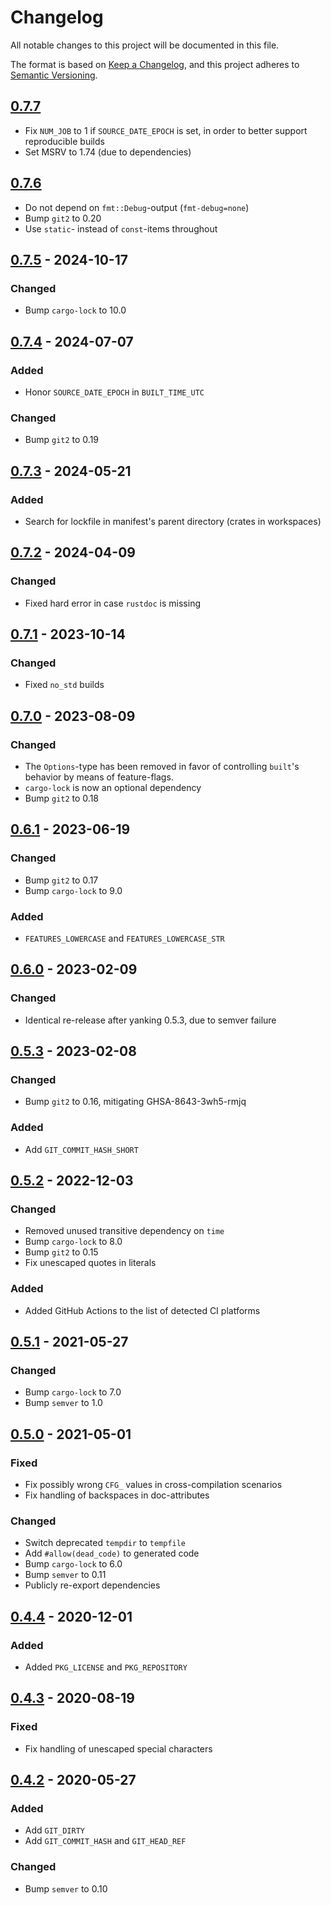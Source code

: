 # Changelog

All notable changes to this project will be documented in this file.

The format is based on [Keep a Changelog](https://keepachangelog.com/en/1.0.0/), and this project adheres to [Semantic Versioning](https://semver.org/spec/v2.0.0.html).

## [0.7.7]
- Fix `NUM_JOB` to 1 if `SOURCE_DATE_EPOCH` is set, in order to better support reproducible builds
- Set MSRV to 1.74 (due to dependencies)

## [0.7.6]
- Do not depend on `fmt::Debug`-output (`fmt-debug=none`)
- Bump `git2` to 0.20
- Use `static`- instead of `const`-items throughout

## [0.7.5] - 2024-10-17
### Changed
- Bump `cargo-lock` to 10.0

## [0.7.4] - 2024-07-07
### Added
- Honor `SOURCE_DATE_EPOCH` in `BUILT_TIME_UTC`

### Changed
- Bump `git2` to 0.19

## [0.7.3] - 2024-05-21
### Added
- Search for lockfile in manifest's parent directory (crates in workspaces)

## [0.7.2] - 2024-04-09
### Changed
- Fixed hard error in case `rustdoc` is missing

## [0.7.1] - 2023-10-14
### Changed
- Fixed `no_std` builds

## [0.7.0] - 2023-08-09
### Changed
- The `Options`-type has been removed in favor of controlling `built`'s behavior by means of feature-flags.
- `cargo-lock` is now an optional dependency
- Bump `git2` to 0.18

## [0.6.1] - 2023-06-19
### Changed
- Bump `git2` to 0.17
- Bump `cargo-lock` to 9.0

### Added
- `FEATURES_LOWERCASE` and `FEATURES_LOWERCASE_STR`

## [0.6.0] - 2023-02-09
### Changed
- Identical re-release after yanking 0.5.3, due to semver failure

## [0.5.3] - 2023-02-08
### Changed
- Bump `git2` to 0.16, mitigating GHSA-8643-3wh5-rmjq

### Added
- Add `GIT_COMMIT_HASH_SHORT`

## [0.5.2] - 2022-12-03
### Changed
- Removed unused transitive dependency on `time`
- Bump `cargo-lock` to 8.0
- Bump `git2` to 0.15
- Fix unescaped quotes in literals

### Added
- Added GitHub Actions to the list of detected CI platforms

## [0.5.1] - 2021-05-27
### Changed
- Bump `cargo-lock` to 7.0
- Bump `semver` to 1.0

## [0.5.0] - 2021-05-01
### Fixed
- Fix possibly wrong `CFG_` values in cross-compilation scenarios
- Fix handling of backspaces in doc-attributes

### Changed
- Switch deprecated `tempdir` to `tempfile`
- Add `#allow(dead_code)` to generated code
- Bump `cargo-lock` to 6.0
- Bump `semver` to 0.11
- Publicly re-export dependencies

## [0.4.4] - 2020-12-01
### Added
- Added `PKG_LICENSE` and `PKG_REPOSITORY`

## [0.4.3] - 2020-08-19
### Fixed
- Fix handling of unescaped special characters

## [0.4.2] - 2020-05-27
### Added
- Add `GIT_DIRTY`
- Add `GIT_COMMIT_HASH` and `GIT_HEAD_REF`

### Changed
- Bump `semver` to 0.10

[unreleased]: https://github.com/lukaslueg/built/compare/0.7.7...master
[0.7.7]: https://github.com/lukaslueg/built/compare/0.7.6...0.7.7
[0.7.6]: https://github.com/lukaslueg/built/compare/0.7.5...0.7.6
[0.7.5]: https://github.com/lukaslueg/built/compare/0.7.4...0.7.5
[0.7.4]: https://github.com/lukaslueg/built/compare/0.7.3...0.7.4
[0.7.3]: https://github.com/lukaslueg/built/compare/0.7.2...0.7.3
[0.7.2]: https://github.com/lukaslueg/built/compare/0.7.1...0.7.2
[0.7.1]: https://github.com/lukaslueg/built/compare/0.7.0...0.7.1
[0.7.0]: https://github.com/lukaslueg/built/compare/0.6.1...0.7.0
[0.6.1]: https://github.com/lukaslueg/built/compare/0.6.0...0.6.1
[0.6.0]: https://github.com/lukaslueg/built/compare/0.5.3...0.6.0
[0.5.3]: https://github.com/lukaslueg/built/compare/0.5.2...0.5.3
[0.5.2]: https://github.com/lukaslueg/built/compare/0.5.1...0.5.2
[0.5.1]: https://github.com/lukaslueg/built/compare/0.5.0...0.5.1
[0.5.0]: https://github.com/lukaslueg/built/compare/0.4.4...0.5.0
[0.4.4]: https://github.com/lukaslueg/built/compare/0.4.3...0.4.4
[0.4.3]: https://github.com/lukaslueg/built/compare/0.4.2...0.4.3
[0.4.2]: https://github.com/lukaslueg/built/compare/0.4.1...0.4.2
